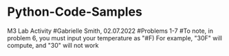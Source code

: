 # Python-Code-Samples
M3 Lab Activity
#Gabrielle Smith, 02.07.2022
#Problems 1-7
#To note, in problem 6, you must input your temperature as "#F) For example, "30F" will compute, and "30" will not work
